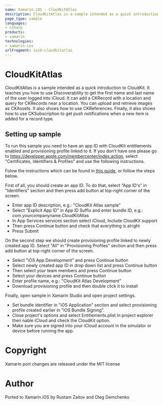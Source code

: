 ```yaml
---
name: Xamarin.iOS - CloudKitAtlas
description: CloudKitAtlas is a sample intended as a quick introduction to CloudKit. It teaches you how to use Discoverability to get the first name and last...
page_type: sample
languages:
- csharp
products:
- xamarin
technologies:
- xamarin-ios
urlFragment: ios8-cloudkitatlas
---
```

# CloudKitAtlas

CloudKitAtlas is a sample intended as a quick introduction to
CloudKit. It teaches you how to use Discoverability to get the first
name and last name of the user logged into iCloud. It can add a
CKRecord with a location and query for CKRecords near a location. You
can upload and retrieve images as CKAssets. It also shows how to use
CKReferences. Finally, it also shows how to use CKSubscription to get
push notifications when a new item is added for a record type.

## Setting up sample

To run this sample you need to have an app ID with CloudKit
entitlements enabled and provisioning profile linked to it.  If you
don't have one please go to
https://developer.apple.com/membercenter/index.action, select
"Certificates, Identifiers & Profiles" and use the following
instructions.

Folow the instructions which can be found in [this guide](http://developer.xamarin.com/guides/ios/platform_features/introduction_to_the_document_picker/#Enabling_iCloud_in_Xamarin), or follow the steps below.

First of all, you should create an app ID.  To do that, select "App
ID's" in "Identifiers" section and then press add button at top-right
corner of the screen.

* Enter app ID description, e.g.: "CloudKit Atlas sample"
* Select "Explicit App ID" in App ID Suffix and enter bundle ID, e.g.:
  com.yourcompanyname.CloudKitAtlas
* In App Services services section select iCloud, Include CloudKit support
* Then press Continue button and check that everything is alright
* Press Submit

On the second step we should create provisioning profile linked to
newly created app ID. Select "All" in "Provisioning Profiles" section
and then press add button at top-right corner of the screen.

* Select "iOS App Development" and press Continue button
* Select newly created app ID in drop down list and press Continue button
* Then select your team members and press Continue button
* Select your devices and press Continue button
* Enter profile name, e.g.: "CloudKit Atlas Development"
* Download provisioning profile and then double click it to install

Finally, open sample in Xamarin Studio and open project settings.

* Set bundle identifier in "iOS Application" section and select
  provisioning profile created earlier in "iOS Bundle Signing".
* Close project's options and select Entitlements.plist in project
  explorer then nable iCloud and check the CloudKit option.
* Make sure you are signed into your iCloud account in the simulator
  or device before running the app.


# Copyright

Xamarin port changes are released under the MIT license

# Author

Ported to Xamarin.iOS by Rustam Zaitov and Oleg Demchenko
